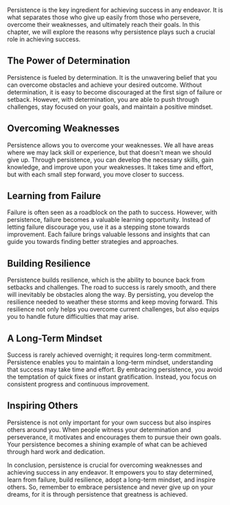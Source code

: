 
Persistence is the key ingredient for achieving success in any endeavor. It is what separates those who give up easily from those who persevere, overcome their weaknesses, and ultimately reach their goals. In this chapter, we will explore the reasons why persistence plays such a crucial role in achieving success.

The Power of Determination
--------------------------

Persistence is fueled by determination. It is the unwavering belief that you can overcome obstacles and achieve your desired outcome. Without determination, it is easy to become discouraged at the first sign of failure or setback. However, with determination, you are able to push through challenges, stay focused on your goals, and maintain a positive mindset.

Overcoming Weaknesses
---------------------

Persistence allows you to overcome your weaknesses. We all have areas where we may lack skill or experience, but that doesn't mean we should give up. Through persistence, you can develop the necessary skills, gain knowledge, and improve upon your weaknesses. It takes time and effort, but with each small step forward, you move closer to success.

Learning from Failure
---------------------

Failure is often seen as a roadblock on the path to success. However, with persistence, failure becomes a valuable learning opportunity. Instead of letting failure discourage you, use it as a stepping stone towards improvement. Each failure brings valuable lessons and insights that can guide you towards finding better strategies and approaches.

Building Resilience
-------------------

Persistence builds resilience, which is the ability to bounce back from setbacks and challenges. The road to success is rarely smooth, and there will inevitably be obstacles along the way. By persisting, you develop the resilience needed to weather these storms and keep moving forward. This resilience not only helps you overcome current challenges, but also equips you to handle future difficulties that may arise.

A Long-Term Mindset
-------------------

Success is rarely achieved overnight; it requires long-term commitment. Persistence enables you to maintain a long-term mindset, understanding that success may take time and effort. By embracing persistence, you avoid the temptation of quick fixes or instant gratification. Instead, you focus on consistent progress and continuous improvement.

Inspiring Others
----------------

Persistence is not only important for your own success but also inspires others around you. When people witness your determination and perseverance, it motivates and encourages them to pursue their own goals. Your persistence becomes a shining example of what can be achieved through hard work and dedication.

In conclusion, persistence is crucial for overcoming weaknesses and achieving success in any endeavor. It empowers you to stay determined, learn from failure, build resilience, adopt a long-term mindset, and inspire others. So, remember to embrace persistence and never give up on your dreams, for it is through persistence that greatness is achieved.
